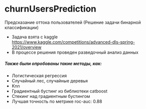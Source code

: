 # churnUsersPrediction
Предсказание оттока пользователей (Решение задачи бинарной классификации)
* Задача взята с kaggle https://www.kaggle.com/competitions/advanced-dls-spring-2021/overview
* В процессе решения проведен разведочный анализ данных
##### Также были опробованы такие методы, как:
 * Логистическая регрессия
 * Случайный лес, случайные деревья
 * Knn
 * Градиентный бустинг из библиотеки catboost
 * Стекинг над градиентным бустингом
 * Лучшая точность по метрике roc-auc: 0.88
